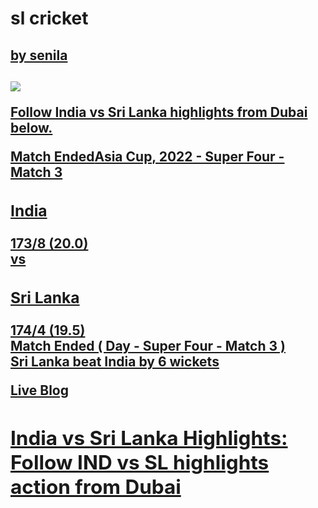 <h1 color="red">sl cricket</h1> <u>
<h2>by senila <h2>
<img src="https://images.hindustantimes.com/img/2022/09/06/550x309/Emirates-Asia-Cup-Cricket-105_1662488834543_1662488834543_1662489381287_1662489381287.jpg"/>
<p><strong>Follow India vs Sri Lanka highlights from Dubai below.</strong></p>
						<div id="aappend_scorecard"><div class="ie-scorecard"><div class="ie-matchbox"><span class="livebox">Match Ended</span><span class="ie-match">Asia Cup, 2022 - Super Four - Match 3</span></div><div class="ie-citiesbox"><div class="cities-name"><h3>India</h3><span><strong>173/8 (20.0)</strong></span></div><div class="ie-vs">vs</div><div class="cities-name align-right"><h3>Sri Lanka</h3><strong>174/4 (19.5)</strong></div><div class="clear"></div></div><div class="batbowlbox"></div><div class="winbox">Match Ended ( Day  - Super Four - Match 3 ) <br /> Sri Lanka beat India by 6 wickets</div></div></div>
						
</p><aside class="o-story-content__ad"><div id="gpt_ad_IE_ROS_RESP_FOURTH"></div></aside></div><div class="ev-meter-content" ><section class="o-story-content__live"><div class="bloghead"><div class="m-live-blog-title liveblogbg"><span class="m-live-blog-title__label">Live Blog</span></div><h2 class="cmtr-summary t-intro">India vs Sri Lanka Highlights: Follow IND vs SL highlights action from Dubai</h2></div><div id="liveblogstart"></div><div class="live-commentlist-box live_commentlist_container mb25" itemtype="https://schema.org/LiveBlogPosting" itemscope="itemscope"><meta itemprop="headline" content="India vs Sri Lanka Asia Cup 2022 Super 4 Highlights: SL eke out stunning win, beat India by 6 wickets">

